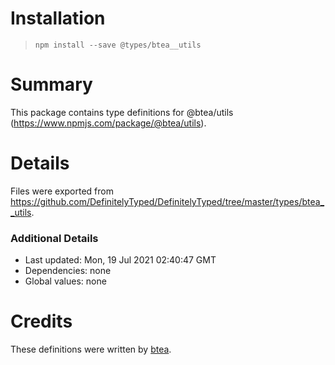 # Installation

> `npm install --save @types/btea__utils`

# Summary

This package contains type definitions for @btea/utils (https://www.npmjs.com/package/@btea/utils).

# Details

Files were exported from https://github.com/DefinitelyTyped/DefinitelyTyped/tree/master/types/btea__utils.

### Additional Details

-   Last updated: Mon, 19 Jul 2021 02:40:47 GMT
-   Dependencies: none
-   Global values: none

# Credits

These definitions were written by [btea](https://github.com/btea).
